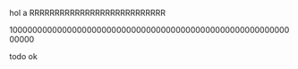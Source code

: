 hol  a
RRRRRRRRRRRRRRRRRRRRRRRRRRR



10000000000000000000000000000000000000000000000000000000000000

todo ok
